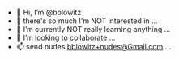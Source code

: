 - 👋 Hi, I’m @bblowitz
- 👀 there's so much I'm NOT interested in ...
- 🌱 I’m currently NOT really learning anything ...
- 💞️ I’m looking to collaborate ...
- 📫 send nudes bblowitz+nudes@Gmail.com ...

<!---
bblowitz/bblowitz is a ✨ special ✨ repository because its `README.md` (this file) appears on your GitHub profile.
You can click the Preview link to take a look at your changes.
--->
